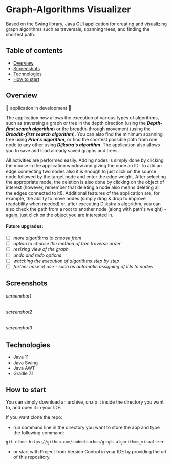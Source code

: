 # Graph-Algorithms Visualizer
 
Based on the Swing library, Java GUI application for creating and visualizing graph algorithms such 
as traversals, spanning trees, and finding the shortest path.

## Table of contents
* [Overview](#overview)
* [Screenshots](#screenshots)
* [Technologies](#technologies)
* [How to start](#how-to-start)

## Overview
:jigsaw: application in development :jigsaw:

The application now allows the execution of various types of algorithms, such as traversing a graph or tree in the depth direction (using the ***Depth-first search algorithm***) or the breadth-through movement (using the ***Breadth-first search algorithm***). You can also find the minimum spanning tree using ***Prim's algorithm***, or find the shortest possible path from one node to any other using ***Dijkstra's algorithm***.
The application also allows you to save and load already saved graphs and trees. 

All activities are performed easily. Adding nodes is simply done by clicking the mouse in the application window and giving the node an ID. To add an edge connecting two nodes also it is enough to just click on the source node followed by the target node and enter the edge weight. 
After selecting the appropriate mode, the deletion is also done by clicking on the object of interest (however, remember that deleting a node also means deleting all the edges connected to it!). Additional features of the application are, for example, the ability to move nodes (simply drag & drop to improve readability when needed) or, after executing Dijkstra's algorithm, you can also check the path from a root to another node (along with path's weight) - again, just click on the object you are interested in.

#### Future upgrades:
- [ ] *more algorithms to choose from*
- [ ] *option to choose the method of tree traverse order*
- [ ] *resizing view of the graph*
- [ ] *undo and redo options*
- [ ] *watching the execution of algorithms step by step*
- [ ] *further ease of use - such as automatic assigning of IDs to nodes*

## Screenshots
###### screenshot1
<!-- ![screenshot1](screenshots/screenshot1.png)  -->

###### screenshot2
<!-- ![screenshot2](screenshots/screenshot2.png) -->

###### screenshot3
<!-- ![screenshot3](screenshots/screenshot3.png) -->

## Technologies
- Java 11
- Java Swing
- Java AWT
- Gradle 7.1

## How to start
You can simply download an archive, unzip it inside the directory you want to, and open it in your IDE.

If you want clone the repo:

- run command line in the directory you want to store the app and type the following command:

``git clone https://github.com/codeofcarbon/graph-algorithms_visualizer``

- or start with Project from Version Control in your IDE by providing the url of this repository.
